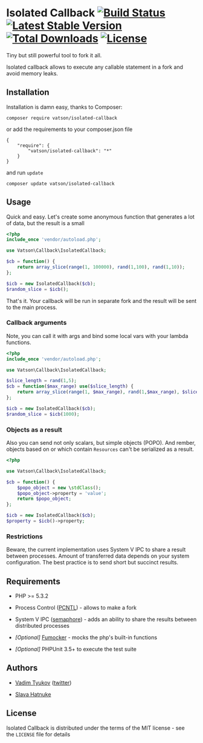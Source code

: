 # Isolated Callback [![Build Status](https://img.shields.io/travis/vatson/isolated-callback.svg)](http://travis-ci.org/vatson/isolated-callback) [![Latest Stable Version](https://img.shields.io/packagist/v/vatson/isolated-callback.svg)](https://packagist.org/packages/vatson/isolated-callback) [![Total Downloads](https://img.shields.io/packagist/dt/vatson/isolated-callback.svg)](https://packagist.org/packages/vatson/isolated-callback) [![License](https://img.shields.io/packagist/l/vatson/isolated-callback.svg)](https://raw.githubusercontent.com/vatson/isolated-callback/master/LICENSE)

Tiny but still powerful tool to fork it all.

Isolated callback allows to execute any callable statement in a fork and  avoid memory leaks.

## Installation

Installation is damn easy, thanks to Composer:

    composer require vatson/isolated-callback

or add the requirements to your composer.json file

    {
        "require": {
            "vatson/isolated-callback": "*"
        }
    }

and run `update`

    composer update vatson/isolated-callback

## Usage

Quick and easy. Let's create some anonymous function that generates a lot of data, but the result is a small

```php
<?php
include_once 'vendor/autoload.php';

use Vatson\Callback\IsolatedCallback;

$cb = function() {
    return array_slice(range(1, 100000), rand(1,100), rand(1,10));
};

$icb = new IsolatedCallback($cb);
$random_slice = $icb();
```

That's it. Your callback will be run in separate fork and the result will be sent to the main process.

### Callback arguments

Note, you can call it with args and bind some local vars with your lambda functions.

```php
<?php
include_once 'vendor/autoload.php';

use Vatson\Callback\IsolatedCallback;

$slice_length = rand(1,5);
$cb = function($max_range) use($slice_length) {
    return array_slice(range(1, $max_range), rand(1,$max_range), $slice_length);
};

$icb = new IsolatedCallback($cb);
$random_slice = $icb(1000);
```

### Objects as a result

Also you can send not only scalars, but simple objects (POPO). And rember, objects based on or which contain `Resources` can't be serialized as a result.

```php
<?php

use Vatson\Callback\IsolatedCallback;

$cb = function() {
    $popo_object = new \stdClass();
    $popo_object->property = 'value';
    return $popo_object;
};

$icb = new IsolatedCallback($cb);
$property = $icb()->property;
```

### Restrictions

Beware, the current implementation uses System V IPC to share a result between processes. Amount of  transferred data depends on your system configuration. The best practice is to send short but succinct results.

## Requirements

-   PHP \>= 5.3.2

-   Process Control ([PCNTL][]) - allows to make a fork

-   System V IPC ([semaphore][]) - adds an ability to share the results between distributed processes

-   *[Optional]* [Fumocker][] - mocks the php's built-in functions

-   *[Optional]* PHPUnit 3.5+ to execute the test suite

## Authors

-   [Vadim Tyukov][] ([twitter][])

-   [Slava Hatnuke][]

## License

Isolated Callback is distributed under the terms of the MIT license - see the `LICENSE` file for details

  [PCNTL]: http://php.net/manual/en/book.pcntl.php
  [semaphore]: http://www.php.net/manual/en/book.sem.php
  [Fumocker]: https://github.com/formapro/Fumocker
  [Vadim Tyukov]: mailto:brainreflex@gmail.com
  [twitter]: http://twitter.com/Elusive_Joe
  [Slava Hatnuke]: mailto:slava.hatnuke@gmail.com
